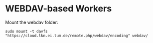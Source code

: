 # WEBDAV-based Workers

Mount the webdav folder: 

	sudo mount -t davfs "https://cloud.lkn.ei.tum.de/remote.php/webdav/encoding" webdav/

